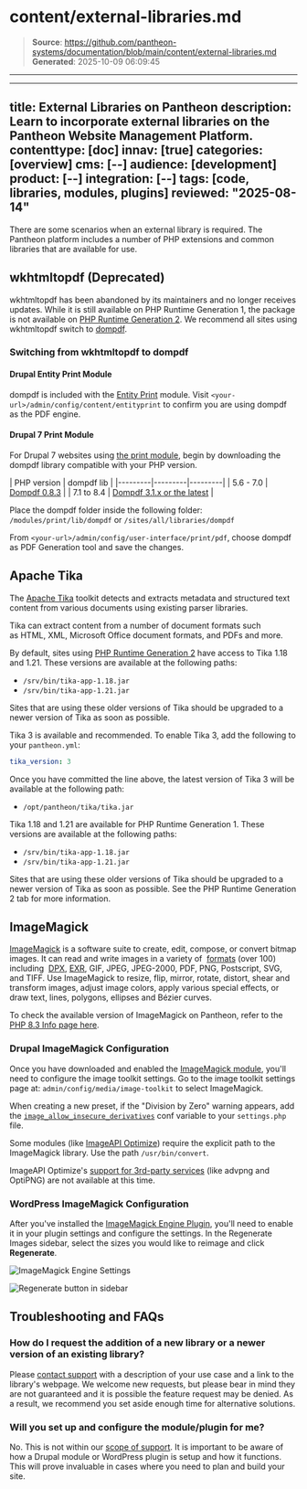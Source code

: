 # content/external-libraries.md

> **Source**: https://github.com/pantheon-systems/documentation/blob/main/content/external-libraries.md
> **Generated**: 2025-10-09 06:09:45

---

---
title: External Libraries on Pantheon
description: Learn to incorporate external libraries on the Pantheon Website Management Platform.
contenttype: [doc]
innav: [true]
categories: [overview]
cms: [--]
audience: [development]
product: [--]
integration: [--]
tags: [code, libraries, modules, plugins]
reviewed: "2025-08-14"
---

There are some scenarios when an external library is required. The Pantheon platform includes a number of PHP extensions and common libraries that are available for use.

## wkhtmltopdf (Deprecated)

wkhtmltopdf has been abandoned by its maintainers and no longer receives updates. While it is still available on PHP Runtime Generation 1, the package is not available on [PHP Runtime Generation 2](/php-runtime-generation-2). We recommend all sites using wkhtmltopdf switch to [dompdf](https://github.com/dompdf/dompdf).

### Switching from wkhtmltopdf to dompdf

#### Drupal Entity Print Module

dompdf is included with the [Entity Print](https://www.drupal.org/project/entity_print) module. Visit `<your-url>/admin/config/content/entityprint` to confirm you are using dompdf as the PDF engine.

#### Drupal 7 Print Module

For Drupal 7 websites using <a href="https://www.drupal.org/project/print">the print module</a>, begin by downloading the dompdf library compatible with your PHP version.

| PHP version | dompdf lib |
|---------|---------|---------|
| 5.6 - 7.0 | [Dompdf 0.8.3](https://github.com/dompdf/dompdf/releases/tag/v0.8.3) | 
| 7.1 to 8.4 | [Dompdf 3.1.x or the latest](https://github.com/dompdf/dompdf/releases) |

Place the dompdf folder inside the following folder:
`/modules/print/lib/dompdf` or `/sites/all/libraries/dompdf`

From `<your-url>/admin/config/user-interface/print/pdf`, choose dompdf as PDF Generation tool and save the changes.


## Apache Tika

The [Apache Tika](https://tika.apache.org/) toolkit detects and extracts metadata and structured text content from various documents using existing parser libraries.

Tika can extract content from a number of document formats such as HTML, XML, Microsoft Office document formats, and PDFs and more.

<TabList>

<Tab title="PHP Runtime Generation 2" id="tab-1-anchor" active={true}>

By default, sites using [PHP Runtime Generation 2](/php-runtime-generation-2) have access to Tika 1.18 and 1.21. These versions are available at the following paths:

- `/srv/bin/tika-app-1.18.jar`
- `/srv/bin/tika-app-1.21.jar`

Sites that are using these older versions of Tika should be upgraded to a newer version of Tika as soon as possible.

Tika 3 is available and recommended. To enable Tika 3, add the following to your `pantheon.yml`:

```yaml:title=pantheon.yml
tika_version: 3
```

Once you have committed the line above, the latest version of Tika 3 will be available at the following path:

- `/opt/pantheon/tika/tika.jar`

</Tab>
<Tab title="PHP Runtime Generation 1" id="tab-2-id">

Tika 1.18 and 1.21 are available for PHP Runtime Generation 1. These versions are available at the following paths:

- `/srv/bin/tika-app-1.18.jar`
- `/srv/bin/tika-app-1.21.jar`

Sites that are using these older versions of Tika should be upgraded to a newer version of Tika as soon as possible. See the PHP Runtime Generation 2 tab for more information.


</Tab>
</TabList>

## ImageMagick

[ImageMagick](https://www.imagemagick.org/script/index.php) is a software suite to create, edit, compose, or convert bitmap images. It can read and write images in a variety of  [formats](https://www.imagemagick.org/script/formats.php) (over 100) including  [DPX](https://www.imagemagick.org/script/motion-picture.php), [EXR](https://www.imagemagick.org/script/high-dynamic-range.php), GIF, JPEG, JPEG-2000, PDF, PNG, Postscript, SVG, and TIFF. Use ImageMagick to resize, flip, mirror, rotate, distort, shear and transform images, adjust image colors, apply various special effects, or draw text, lines, polygons, ellipses and Bézier curves.

To check the available version of ImageMagick on Pantheon, refer to the [PHP 8.3 Info page here](https://v83-php-info.pantheonsite.io/#module_imagick).

### Drupal ImageMagick Configuration

Once you have downloaded and enabled the [ImageMagick module](https://www.drupal.org/project/imagemagick), you'll need to configure the image toolkit settings. Go to the image toolkit settings page at: `admin/config/media/image-toolkit` to select ImageMagick.

When creating a new preset, if the "Division by Zero" warning appears, add the [`image_allow_insecure_derivatives`](https://www.drupal.org/project/image_allow_insecure_derivatives) conf variable to your `settings.php` file.

Some modules (like [ImageAPI Optimize](https://www.drupal.org/project/imageapi_optimize)) require the explicit path to the ImageMagick library. Use the path `/usr/bin/convert`.

ImageAPI Optimize's [support for 3rd-party services](https://www.drupal.org/node/773342) (like advpng and OptiPNG) are not available at this time.

### WordPress ImageMagick Configuration

After you've installed the [ImageMagick Engine Plugin](https://wordpress.org/plugins/imagemagick-engine/#installation), you'll need to enable it in your plugin settings and configure the settings. In the Regenerate Images sidebar, select the sizes you would like to reimage and click **Regenerate**.

![ImageMagick Engine Settings](../images/imagemagick-engine-settings.png)

![Regenerate button in sidebar](../images/imagemagick-regenerate-sidebar.png)


## Troubleshooting and FAQs

### How do I request the addition of a new library or a newer version of an existing library?

Please [contact support](/guides/support/contact-support/) with a description of your use case and a link to the library's webpage. We welcome new requests, but please bear in mind they are not guaranteed and it is possible the feature request may be denied. As a result, we recommend you set aside enough time for alternative solutions.

### Will you set up and configure the module/plugin for me?

No. This is not within our [scope of support](/guides/support). It is important to be aware of how a Drupal module or WordPress plugin is setup and how it functions. This will prove invaluable in cases where you need to plan and build your site.
